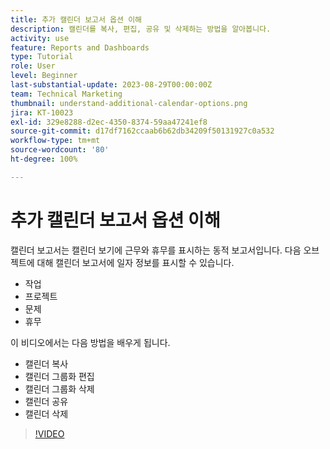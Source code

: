 ```yaml
---
title: 추가 캘린더 보고서 옵션 이해
description: 캘린더를 복사, 편집, 공유 및 삭제하는 방법을 알아봅니다.
activity: use
feature: Reports and Dashboards
type: Tutorial
role: User
level: Beginner
last-substantial-update: 2023-08-29T00:00:00Z
team: Technical Marketing
thumbnail: understand-additional-calendar-options.png
jira: KT-10023
exl-id: 329e8288-d2ec-4350-8374-59aa47241ef8
source-git-commit: d17df7162ccaab6b62db34209f50131927c0a532
workflow-type: tm+mt
source-wordcount: '80'
ht-degree: 100%

---
```


# 추가 캘린더 보고서 옵션 이해

캘린더 보고서는 캘린더 보기에 근무와 휴무를 표시하는 동적 보고서입니다. 다음 오브젝트에 대해 캘린더 보고서에 일자 정보를 표시할 수 있습니다.

* 작업
* 프로젝트
* 문제
* 휴무

이 비디오에서는 다음 방법을 배우게 됩니다.

* 캘린더 복사
* 캘린더 그룹화 편집
* 캘린더 그룹화 삭제
* 캘린더 공유
* 캘린더 삭제

>[!VIDEO](https://video.tv.adobe.com/v/3423530/?quality=12&learn=on&enablevpops)

